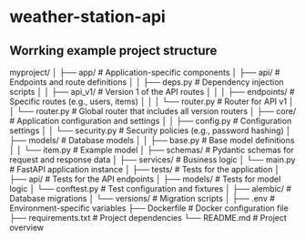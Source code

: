# weather-station-api

## Worrking example project structure

myproject/
│
├── app/ # Application-specific components
│ ├── api/ # Endpoints and route definitions
│ │ ├── deps.py # Dependency injection scripts
│ │ ├── api_v1/ # Version 1 of the API routes
│ │ │ ├── endpoints/ # Specific routes (e.g., users, items)
│ │ │ └── router.py # Router for API v1
│ │ └── router.py # Global router that includes all version routers
│ ├── core/ # Application configuration and settings
│ │ ├── config.py # Configuration settings
│ │ └── security.py # Security policies (e.g., password hashing)
│ ├── models/ # Database models
│ │ ├── base.py # Base model definitions
│ │ └── item.py # Example model
│ ├── schemas/ # Pydantic schemas for request and response data
│ ├── services/ # Business logic
│ └── main.py # FastAPI application instance
│
├── tests/ # Tests for the application
│ ├── api/ # Tests for the API endpoints
│ ├── models/ # Tests for model logic
│ └── conftest.py # Test configuration and fixtures
│
├── alembic/ # Database migrations
│ └── versions/ # Migration scripts
│
├── .env # Environment-specific variables
├── Dockerfile # Docker configuration file
├── requirements.txt # Project dependencies
└── README.md # Project overview
